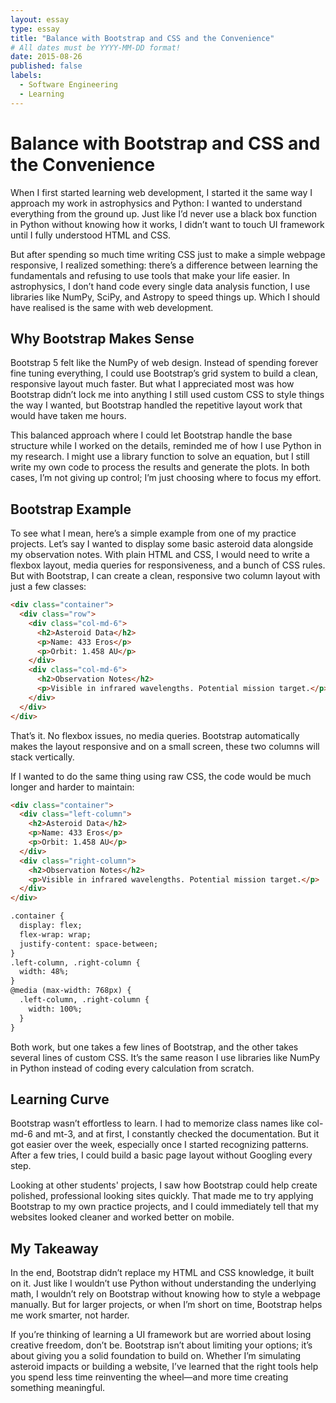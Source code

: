 ```yaml
---
layout: essay
type: essay
title: "Balance with Bootstrap and CSS and the Convenience"
# All dates must be YYYY-MM-DD format!
date: 2015-08-26
published: false
labels:
  - Software Engineering
  - Learning
---
```

# Balance with Bootstrap and CSS and the Convenience

When I first started learning web development, I started it the same way I approach my work in astrophysics and Python: I wanted to understand everything from the ground up. Just like I’d never use a black box function in Python without knowing how it works, I didn’t want to touch UI framework until I fully understood HTML and CSS.

But after spending so much time writing CSS just to make a simple webpage responsive, I realized something: there’s a difference between learning the fundamentals and refusing to use tools that make your life easier. In astrophysics, I don’t hand code every single data analysis function, I use libraries like NumPy, SciPy, and Astropy to speed things up. Which I should have realised is the same with web development. 

## Why Bootstrap Makes Sense

Bootstrap 5 felt like the NumPy of web design. Instead of spending forever fine tuning everything, I could use Bootstrap’s grid system to build a clean, responsive layout much faster. But what I appreciated most was how Bootstrap didn’t lock me into anything I still used custom CSS to style things the way I wanted, but Bootstrap handled the repetitive layout work that would have taken me hours.

This balanced approach where I could let Bootstrap handle the base structure while I worked on the details, reminded me of how I use Python in my research. I might use a library function to solve an equation, but I still write my own code to process the results and generate the plots. In both cases, I’m not giving up control; I’m just choosing where to focus my effort.

## Bootstrap Example

To see what I mean, here’s a simple example from one of my practice projects. Let’s say I wanted to display some basic asteroid data alongside my observation notes. With plain HTML and CSS, I would need to write a flexbox layout, media queries for responsiveness, and a bunch of CSS rules. But with Bootstrap, I can create a clean, responsive two column layout with just a few classes:
```html
<div class="container">
  <div class="row">
    <div class="col-md-6">
      <h2>Asteroid Data</h2>
      <p>Name: 433 Eros</p>
      <p>Orbit: 1.458 AU</p>
    </div>
    <div class="col-md-6">
      <h2>Observation Notes</h2>
      <p>Visible in infrared wavelengths. Potential mission target.</p>
    </div>
  </div>
</div>
```

That’s it. No flexbox issues, no media queries. Bootstrap automatically makes the layout responsive and on a small screen, these two columns will stack vertically.

If I wanted to do the same thing using raw CSS, the code would be much longer and harder to maintain:
```html
<div class="container">
  <div class="left-column">
    <h2>Asteroid Data</h2>
    <p>Name: 433 Eros</p>
    <p>Orbit: 1.458 AU</p>
  </div>
  <div class="right-column">
    <h2>Observation Notes</h2>
    <p>Visible in infrared wavelengths. Potential mission target.</p>
  </div>
</div>
```
```html
.container {
  display: flex;
  flex-wrap: wrap;
  justify-content: space-between;
}
.left-column, .right-column {
  width: 48%;
}
@media (max-width: 768px) {
  .left-column, .right-column {
    width: 100%;
  }
}
```
Both work, but one takes a few lines of Bootstrap, and the other takes several lines of custom CSS. It’s the same reason I use libraries like NumPy in Python instead of coding every calculation from scratch.

## Learning Curve

Bootstrap wasn’t effortless to learn. I had to memorize class names like col-md-6 and mt-3, and at first, I constantly checked the documentation. But it got easier over the week, especially once I started recognizing patterns. After a few tries, I could build a basic page layout without Googling every step.

Looking at other students' projects, I saw how Bootstrap could help create polished, professional looking sites quickly. That made me to try applying Bootstrap to my own practice projects, and I could immediately tell that my websites looked cleaner and worked better on mobile.

## My Takeaway

In the end, Bootstrap didn’t replace my HTML and CSS knowledge, it built on it. Just like I wouldn’t use Python without understanding the underlying math, I wouldn’t rely on Bootstrap without knowing how to style a webpage manually. But for larger projects, or when I’m short on time, Bootstrap helps me work smarter, not harder.

If you’re thinking of learning a UI framework but are worried about losing creative freedom, don’t be. Bootstrap isn’t about limiting your options; it’s about giving you a solid foundation to build on. Whether I’m simulating asteroid impacts or building a website, I’ve learned that the right tools help you spend less time reinventing the wheel—and more time creating something meaningful.

